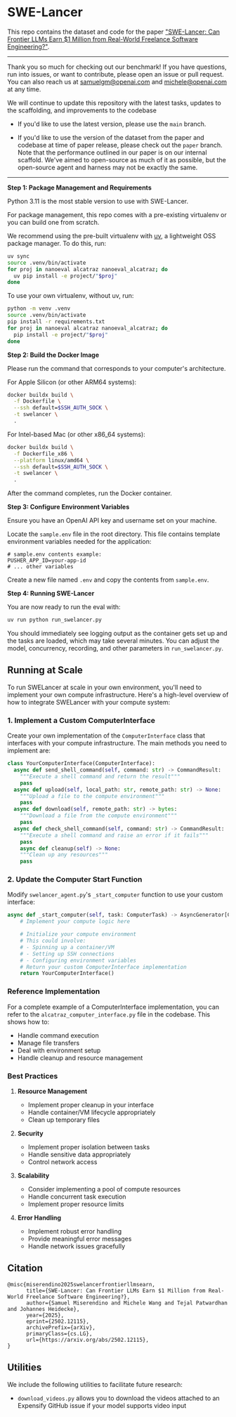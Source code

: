 # SWE-Lancer

This repo contains the dataset and code for the paper ["SWE-Lancer: Can Frontier LLMs Earn $1 Million from Real-World Freelance Software Engineering?"](https://www.openai.com/index/swe-lancer/).

---

Thank you so much for checking out our benchmark! If you have questions, run into issues, or want to contribute, please open an issue or pull request. You can also reach us at samuelgm@openai.com and michele@openai.com at any time.

We will continue to update this repository with the latest tasks, updates to the scaffolding, and improvements to the codebase 

- If you'd like to use the latest version, please use the `main` branch.

- If you'd like to use the version of the dataset from the paper and codebase at time of paper release, please check out the `paper` branch. Note that the performance outlined in our paper is on our internal scaffold. We've aimed to open-source as much of it as possible, but the open-source agent and harness may not be exactly the same. 


---

**Step 1: Package Management and Requirements**

Python 3.11 is the most stable version to use with SWE-Lancer.

For package management, this repo comes with a pre-existing virtualenv or you can build one from scratch.

We recommend using the pre-built virtualenv with [uv](https://github.com/astral-sh/uv), a lightweight OSS package manager. To do this, run:

```bash
uv sync
source .venv/bin/activate
for proj in nanoeval alcatraz nanoeval_alcatraz; do
  uv pip install -e project/"$proj"
done
```

To use your own virtualenv, without uv, run:

```bash
python -m venv .venv
source .venv/bin/activate
pip install -r requirements.txt
for proj in nanoeval alcatraz nanoeval_alcatraz; do
  pip install -e project/"$proj"
done
```

**Step 2: Build the Docker Image**

Please run the command that corresponds to your computer's architecture.

For Apple Silicon (or other ARM64 systems):

```bash
docker buildx build \
  -f Dockerfile \
  --ssh default=$SSH_AUTH_SOCK \
  -t swelancer \
  .
```

For Intel-based Mac (or other x86_64 systems):

```bash
docker buildx build \
  -f Dockerfile_x86 \
  --platform linux/amd64 \
  --ssh default=$SSH_AUTH_SOCK \
  -t swelancer \
  .
```

After the command completes, run the Docker container.

**Step 3: Configure Environment Variables**

Ensure you have an OpenAI API key and username set on your machine.

Locate the `sample.env` file in the root directory. This file contains template environment variables needed for the application:

```plaintext
# sample.env contents example:
PUSHER_APP_ID=your-app-id
# ... other variables
```

Create a new file named `.env` and copy the contents from `sample.env`.

**Step 4: Running SWE-Lancer**

You are now ready to run the eval with:

```bash
uv run python run_swelancer.py
```

You should immediately see logging output as the container gets set up and the tasks are loaded, which may take several minutes. You can adjust the model, concurrency, recording, and other parameters in `run_swelancer.py`.

## Running at Scale

To run SWELancer at scale in your own environment, you'll need to implement your own compute infrastructure. Here's a high-level overview of how to integrate SWELancer with your compute system:

### 1. Implement a Custom ComputerInterface

Create your own implementation of the `ComputerInterface` class that interfaces with your compute infrastructure. The main methods you need to implement are:

```python
class YourComputerInterface(ComputerInterface):
  async def send_shell_command(self, command: str) -> CommandResult:
    """Execute a shell command and return the result"""
    pass
  async def upload(self, local_path: str, remote_path: str) -> None:
    """Upload a file to the compute environment"""
    pass
  async def download(self, remote_path: str) -> bytes:
    """Download a file from the compute environment"""
    pass
  async def check_shell_command(self, command: str) -> CommandResult:
    """Execute a shell command and raise an error if it fails"""
    pass
    async def cleanup(self) -> None:
    """Clean up any resources"""
    pass
```

### 2. Update the Computer Start Function

Modify `swelancer_agent.py`'s `_start_computer` function to use your custom interface:

```python
async def _start_computer(self, task: ComputerTask) -> AsyncGenerator[ComputerInterface, None]:
    # Implement your compute logic here

    # Initialize your compute environment
    # This could involve:
    # - Spinning up a container/VM
    # - Setting up SSH connections
    # - Configuring environment variables
    # Return your custom ComputerInterface implementation
    return YourComputerInterface()
```

### Reference Implementation

For a complete example of a ComputerInterface implementation, you can refer to the `alcatraz_computer_interface.py` file in the codebase. This shows how to:

- Handle command execution
- Manage file transfers
- Deal with environment setup
- Handle cleanup and resource management

### Best Practices

1. **Resource Management**

   - Implement proper cleanup in your interface
   - Handle container/VM lifecycle appropriately
   - Clean up temporary files

2. **Security**

   - Implement proper isolation between tasks
   - Handle sensitive data appropriately
   - Control network access

3. **Scalability**

   - Consider implementing a pool of compute resources
   - Handle concurrent task execution
   - Implement proper resource limits

4. **Error Handling**
   - Implement robust error handling
   - Provide meaningful error messages
   - Handle network issues gracefully

## Citation
```
@misc{miserendino2025swelancerfrontierllmsearn,
      title={SWE-Lancer: Can Frontier LLMs Earn $1 Million from Real-World Freelance Software Engineering?}, 
      author={Samuel Miserendino and Michele Wang and Tejal Patwardhan and Johannes Heidecke},
      year={2025},
      eprint={2502.12115},
      archivePrefix={arXiv},
      primaryClass={cs.LG},
      url={https://arxiv.org/abs/2502.12115}, 
}
```

## Utilities 

We include the following utilities to facilitate future research:

- `download_videos.py` allows you to download the videos attached to an Expensify GitHub issue if your model supports video input